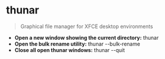 # thunar
> Graphical file manager for XFCE desktop environments
- **Open a new window showing the current directory:**
thunar
- **Open the bulk rename utility:**
thunar --bulk-rename
- **Close all open thunar windows:**
thunar --quit
